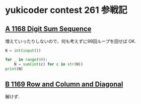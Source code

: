 # yukicoder contest 261 参戦記

## [A 1168 Digit Sum Sequence](https://yukicoder.me/problems/no/1168)

増えていったりしないので、何も考えずに99回ループを回せば OK.

```python
N = int(input())

for _ in range(99):
    N = sum(int(c) for c in str(N))
print(N)
```

## [B 1169 Row and Column and Diagonal](https://yukicoder.me/problems/no/1169)

解けず.
